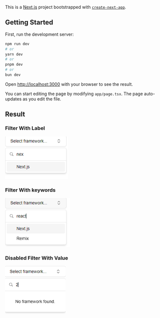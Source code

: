 This is a [Next.js](https://nextjs.org) project bootstrapped with [`create-next-app`](https://nextjs.org/docs/app/api-reference/cli/create-next-app).

## Getting Started

First, run the development server:

```bash
npm run dev
# or
yarn dev
# or
pnpm dev
# or
bun dev
```

Open [http://localhost:3000](http://localhost:3000) with your browser to see the result.

You can start editing the page by modifying `app/page.tsx`. The page auto-updates as you edit the file.


## Result
### Filter With Label
![Filter With Label](./public/image-1.webp)

### Filter With keywords
![Filter With keywords](./public/image-2.webp)

### Disabled Filter With Value
![Disabled Filter With Value](./public/image-3.webp)